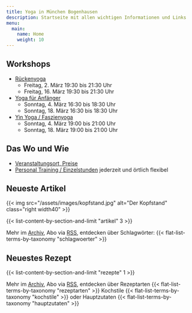 ```yaml
---
title: Yoga in München Bogenhausen
description: Startseite mit allen wichtigen Informationen und Links
menu:
  main:
    name: Home
    weight: 10
---
```


[1]: /kurse/#anfaengeryoga
[2]: /kurse/#rueckenyoga
[3]: /kurse/#yinyoga
[4]: /kurse/#sportleryoga


## Workshops
- [Rückenyoga][6]
  - Freitag, 2. März 19:30 bis 21:30 Uhr
  - Freitag, 16. März 19:30 bis 21:30 Uhr
- [Yoga für Anfänger][5]
  - Sonntag, 4. März 16:30 bis 18:30 Uhr
  - Sonntag, 18. März 16:30 bis 18:30 Uhr
- [Yin Yoga / Faszienyoga][7]
  - Sonntag, 4. März 19:00 bis 21:00 Uhr
  - Sonntag, 18. März 19:00 bis 21:00 Uhr

[5]: /workshops/#anfaengeryogaworkshop
[6]: /workshops/#rueckenyogaworkshop
[7]: /workshops/#yinyogaworkshop


## Das Wo und Wie

- [Veranstaltungsort, Preise][8]
- [Personal Training / Einzelstunden][9] jederzeit und örtlich flexibel

[8]: /workshops/#konditionen
[9]: /workshops/#personaltraining


## Neueste Artikel

{{< img src="/assets/images/kopfstand.jpg" alt="Der Kopfstand" class="right width40" >}}

{{< list-content-by-section-and-limit "artikel" 3 >}}

Mehr im [Archiv][10], Abo via [RSS][11], entdecken über Schlagwörter: {{< flat-list-terms-by-taxonomy "schlagwoerter" >}}

[10]: /artikel/
[11]: /artikel/index.xml


## Neuestes Rezept

{{< list-content-by-section-and-limit "rezepte" 1 >}}

Mehr im [Archiv][12], Abo via [RSS][13], entdecken über Rezeptarten {{< flat-list-terms-by-taxonomy "rezeptarten" >}} Kochstile {{< flat-list-terms-by-taxonomy "kochstile" >}} oder Hauptzutaten {{< flat-list-terms-by-taxonomy "hauptzutaten" >}}

[12]: /rezepte/
[13]: /rezepte/index.xml

